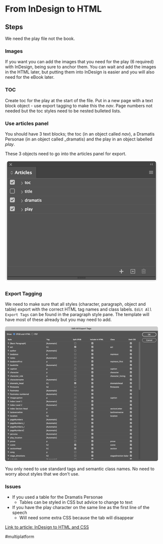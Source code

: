 # From InDesign to HTML
## Steps

We need the play file not the book.

### Images

If you want you can add the images that you need for the play (6 required) with InDesign, being sure to anchor them. You can wait and add the images in the HTML later, but putting them into InDesign is easier and you will also need for the eBook later.

### TOC

Create toc for the play at the start of the file. Put in a new page with a text block object  - use export tagging to make this the _nav_. Page numbers not needed but the toc styles need to be nested bulleted lists.

### Use articles panel

You should have 3 text blocks; the toc (in an object called _nav_), a Dramatis Personae (in an object called _dramatis) and the play in an object labelled _play_. 

These 3 objects need to go into the articles panel for export.

![](From%20InDesign%20to%20HTML/Screenshot%202022-02-08%20at%2016.13.30.png)

### Export Tagging

We need to make sure that all styles (character, paragraph, object and table) export with the correct HTML tag names and class labels. `Edit All Export Tags` can be found in the paragraph style pane. The template will have most of these already but you may need to add.

![](From%20InDesign%20to%20HTML/Screenshot%202022-02-08%20at%2015.59.26.png)

You only need to use standard tags and semantic class names. No need to worry about styles that we don’t use. 

### Issues

- If you used a table for the Dramatis Personae
	- Tables can be styled in CSS but advice to change to text
- If you have the play character on the same line as the first line of the speech
	- Will need some extra CSS because the tab will disappear
	
	

[Link to article: InDesign to HTML and CSS](https://www.publisha.org/pages/InDesign_to_HTML/)


#multiplatform

